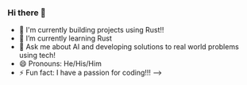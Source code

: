 ### Hi there 👋


- 🔭 I'm currently building projects using Rust!!
- 🌱 I’m currently learning Rust
- 💬 Ask me about AI and developing solutions to real world problems using tech!
- 😄 Pronouns: He/His/Him
- ⚡ Fun fact: I have a passion for coding!!!
-->
